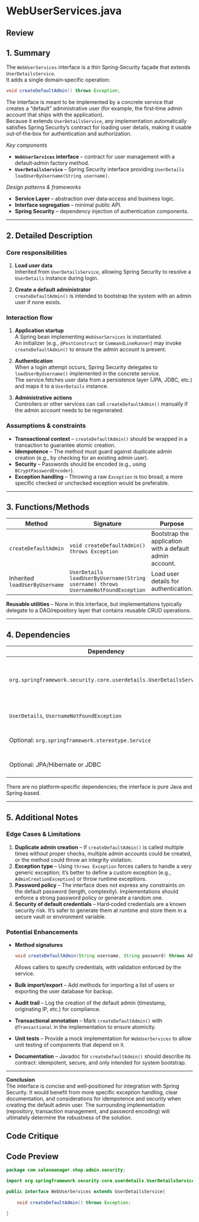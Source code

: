 # WebUserServices.java

## Review

## 1. Summary
The `WebUserServices` interface is a thin Spring‑Security façade that extends `UserDetailsService`.  
It adds a single domain‑specific operation:

```java
void createDefaultAdmin() throws Exception;
```

The interface is meant to be implemented by a concrete service that creates a “default” administrative user (for example, the first‑time admin account that ships with the application).  
Because it extends `UserDetailsService`, any implementation automatically satisfies Spring Security’s contract for loading user details, making it usable out‑of‑the‑box for authentication and authorization.

*Key components*  
- **`WebUserServices` interface** – contract for user management with a default‑admin factory method.  
- **`UserDetailsService`** – Spring Security interface providing `UserDetails loadUserByUsername(String username)`.

*Design patterns & frameworks*  
- **Service Layer** – abstraction over data‑access and business logic.  
- **Interface segregation** – minimal public API.  
- **Spring Security** – dependency injection of authentication components.

---

## 2. Detailed Description
### Core responsibilities
1. **Load user data**  
   Inherited from `UserDetailsService`, allowing Spring Security to resolve a `UserDetails` instance during login.

2. **Create a default administrator**  
   `createDefaultAdmin()` is intended to bootstrap the system with an admin user if none exists.

### Interaction flow
1. **Application startup**  
   A Spring bean implementing `WebUserServices` is instantiated.  
   An initializer (e.g., `@PostConstruct` or `CommandLineRunner`) may invoke `createDefaultAdmin()` to ensure the admin account is present.

2. **Authentication**  
   When a login attempt occurs, Spring Security delegates to `loadUserByUsername()` implemented in the concrete service.  
   The service fetches user data from a persistence layer (JPA, JDBC, etc.) and maps it to a `UserDetails` instance.

3. **Administrative actions**  
   Controllers or other services can call `createDefaultAdmin()` manually if the admin account needs to be regenerated.

### Assumptions & constraints
- **Transactional context** – `createDefaultAdmin()` should be wrapped in a transaction to guarantee atomic creation.  
- **Idempotence** – The method must guard against duplicate admin creation (e.g., by checking for an existing admin user).  
- **Security** – Passwords should be encoded (e.g., using `BCryptPasswordEncoder`).  
- **Exception handling** – Throwing a raw `Exception` is too broad; a more specific checked or unchecked exception would be preferable.

---

## 3. Functions/Methods
| Method | Signature | Purpose | Inputs | Outputs | Side‑Effects |
|--------|-----------|---------|--------|---------|--------------|
| `createDefaultAdmin` | `void createDefaultAdmin() throws Exception` | Bootstrap the application with a default admin account. | None | `void` | Persists a new user record (if not already present). |
| Inherited `loadUserByUsername` | `UserDetails loadUserByUsername(String username) throws UsernameNotFoundException` | Load user details for authentication. | `String username` | `UserDetails` | Reads from the data store; may throw `UsernameNotFoundException`. |

**Reusable utilities** – None in this interface, but implementations typically delegate to a DAO/repository layer that contains reusable CRUD operations.

---

## 4. Dependencies
| Dependency | Type | Notes |
|------------|------|-------|
| `org.springframework.security.core.userdetails.UserDetailsService` | Spring Security core | Standard library; no external jars beyond Spring Security. |
| `UserDetails`, `UsernameNotFoundException` | Spring Security core | Needed for authentication flow. |
| Optional: `org.springframework.stereotype.Service` | Spring framework | Common for implementing classes. |
| Optional: JPA/Hibernate or JDBC | Data access | Required for persisting the admin user. |

There are no platform‑specific dependencies; the interface is pure Java and Spring‑based.

---

## 5. Additional Notes
### Edge Cases & Limitations
1. **Duplicate admin creation** – If `createDefaultAdmin()` is called multiple times without proper checks, multiple admin accounts could be created, or the method could throw an integrity violation.  
2. **Exception type** – Using `throws Exception` forces callers to handle a very generic exception; it’s better to define a custom exception (e.g., `AdminCreationException`) or throw runtime exceptions.  
3. **Password policy** – The interface does not express any constraints on the default password (length, complexity). Implementations should enforce a strong password policy or generate a random one.  
4. **Security of default credentials** – Hard‑coded credentials are a known security risk. It’s safer to generate them at runtime and store them in a secure vault or environment variable.

### Potential Enhancements
- **Method signatures**  
  ```java
  void createDefaultAdmin(String username, String password) throws AdminCreationException;
  ```
  Allows callers to specify credentials, with validation enforced by the service.

- **Bulk import/export** – Add methods for importing a list of users or exporting the user database for backup.

- **Audit trail** – Log the creation of the default admin (timestamp, originating IP, etc.) for compliance.

- **Transactional annotation** – Mark `createDefaultAdmin()` with `@Transactional` in the implementation to ensure atomicity.

- **Unit tests** – Provide a mock implementation for `WebUserServices` to allow unit testing of components that depend on it.

- **Documentation** – Javadoc for `createDefaultAdmin()` should describe its contract: idempotent, secure, and only intended for system bootstrap.

---

**Conclusion**  
The interface is concise and well‑positioned for integration with Spring Security. It would benefit from more specific exception handling, clear documentation, and considerations for idempotence and security when creating the default admin user. The surrounding implementation (repository, transaction management, and password encoding) will ultimately determine the robustness of the solution.

## Code Critique



## Code Preview

```java
package com.salesmanager.shop.admin.security;

import org.springframework.security.core.userdetails.UserDetailsService;

public interface WebUserServices extends UserDetailsService{
	
	void createDefaultAdmin() throws Exception;

}



```
